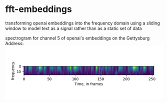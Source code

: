 # fft-embeddings
transforming openai embeddings into the frequency domain using a sliding window to model text as a signal rather than as a static set of data

spectrogram for channel 5 of openai's embeddings on the Gettysburg Address:
![spectro_5](spectro_5.png)